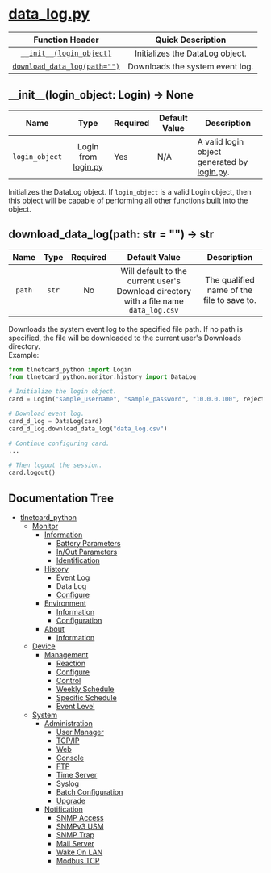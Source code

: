 # [data_log.py](data_log.py)

|                           Function Header                            |        Quick Description        |
|:--------------------------------------------------------------------:|:-------------------------------:|
|   [``__init__(login_object)``](#__init__login_object-login---none)   | Initializes the DataLog object. |
| [``download_data_log(path="")``](#download_data_logpath-str-----str) | Downloads the system event log. |

## \_\_init__(login_object: Login) -> None

|       Name       |                       Type                        | Required | Default Value | Description                                                               |
|:----------------:|:-------------------------------------------------:|----------|---------------|---------------------------------------------------------------------------|
| ``login_object`` | Login from [login.py](/tlnetcard_python/login.py) | Yes      | N/A           | A valid login object generated by [login.py](/tlnetcard_python/login.py). |

Initializes the DataLog object. If ``login_object`` is a valid Login object, then this object will be capable of performing all other functions built into the object.

## download_data_log(path: str = "") -> str

|   Name   |  Type   | Required |                                      Default Value                                      |                Description                 |
|:--------:|:-------:|:--------:|:---------------------------------------------------------------------------------------:|:------------------------------------------:|
| ``path`` | ``str`` |    No    | Will default to the current user's Download directory with a file name ``data_log.csv`` | The qualified name of the file to save to. |

Downloads the system event log to the specified file path. If no path is specified, the file will be downloaded to the current user's Downloads directory.  
Example:

```python
from tlnetcard_python import Login
from tlnetcard_python.monitor.history import DataLog

# Initialize the login object.
card = Login("sample_username", "sample_password", "10.0.0.100", reject_invalid_certs=False)

# Download event log.
card_d_log = DataLog(card)
card_d_log.download_data_log("data_log.csv")

# Continue configuring card.
...

# Then logout the session.
card.logout()
```

## Documentation Tree

* [tlnetcard_python](/tlnetcard_python)
  * [Monitor](/tlnetcard_python/monitor)
    * [Information](/tlnetcard_python/monitor/information)
      * [Battery Parameters](/tlnetcard_python/monitor/information/battery_parameters)
      * [In/Out Parameters](/tlnetcard_python/monitor/information/in_out_parameters)
      * [Identification](/tlnetcard_python/monitor/information/identification)
    * [History](/tlnetcard_python/monitor/history)
      * [Event Log](/tlnetcard_python/monitor/history/event_log)
      * Data Log
      * [Configure](/tlnetcard_python/monitor/history/configure)
    * [Environment](/tlnetcard_python/monitor/environment)
      * [Information](/tlnetcard_python/monitor/environment/information)
      * [Configuration](/tlnetcard_python/monitor/environment/configuration)
    * [About](/tlnetcard_python/monitor/about)
      * [Information](/tlnetcard_python/monitor/about/information)
  * [Device](/tlnetcard_python/device)
    * [Management](/tlnetcard_python/device/management)
      * [Reaction](/tlnetcard_python/device/management/reaction)
      * [Configure](/tlnetcard_python/device/management/configure)
      * [Control](/tlnetcard_python/device/management/control)
      * [Weekly Schedule](/tlnetcard_python/device/management/weekly_schedule)
      * [Specific Schedule](/tlnetcard_python/device/management/specific_schedule)
      * [Event Level](/tlnetcard_python/device/management/event_level)
  * [System](/tlnetcard_python/system)
    * [Administration](/tlnetcard_python/system/administration)
      * [User Manager](/tlnetcard_python/system/administration/user_manager)
      * [TCP/IP](/tlnetcard_python/system/administration/tcp_ip)
      * [Web](/tlnetcard_python/system/administration/web)
      * [Console](/tlnetcard_python/system/administration/console)
      * [FTP](/tlnetcard_python/system/administration/ftp)
      * [Time Server](/tlnetcard_python/system/administration/time_server)
      * [Syslog](/tlnetcard_python/system/administration/syslog)
      * [Batch Configuration](/tlnetcard_python/system/administration/batch_configuration)
      * [Upgrade](/tlnetcard_python/system/administration/upgrade)
    * [Notification](/tlnetcard_python/system/notification)
      * [SNMP Access](/tlnetcard_python/system/notification/snmp_access)
      * [SNMPv3 USM](/tlnetcard_python/system/notification/snmpv3_usm)
      * [SNMP Trap](/tlnetcard_python/system/notification/snmp_trap)
      * [Mail Server](/tlnetcard_python/system/notification/mail_server)
      * [Wake On LAN](/tlnetcard_python/system/notification/wake_on_lan)
      * [Modbus TCP](/tlnetcard_python/system/notification/modbus_tcp)
